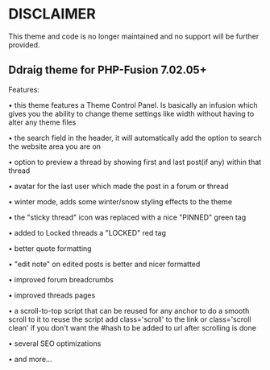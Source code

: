 ﻿DISCLAIMER
============
This theme and code is no longer maintained and no support will be further provided.


Ddraig theme for PHP-Fusion 7.02.05+
-----------------------------------

Features:

• this theme features a Theme Control Panel. Is basically an infusion which gives you the ability to change theme settings like width without having to alter any theme files

• the search field in the header, it will automatically add the option to search the website area you are on

• option to preview a thread by showing first and last post(if any) within that thread

• avatar for the last user which made the post in a forum or thread

• winter mode, adds some winter/snow styling effects to the theme

• the "sticky thread" icon was replaced with a nice "PINNED" green tag

• added to Locked threads a "LOCKED" red tag

• better quote formatting

• "edit note" on edited posts is better and nicer formatted

• improved forum breadcrumbs

• improved threads pages

• a scroll-to-top script that can be reused for any anchor to do a smooth scroll to it to reuse the script add class='scroll' to the link or class='scroll clean' if you don't want the #hash to be added to url after scrolling is done

• several SEO optimizations

• and more...
